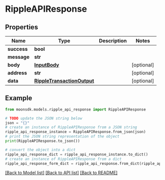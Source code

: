 # RippleAPIResponse

## Properties

| Name        | Type                                                      | Description | Notes       |
| ----------- | --------------------------------------------------------- | ----------- | ----------- |
| **success** | **bool**                                                  |             |             |
| **message** | **str**                                                   |             |             |
| **body**    | [**InputBody**](InputBody.md)                             |             | \[optional] |
| **address** | **str**                                                   |             | \[optional] |
| **data**    | [**RippleTransactionOutput**](RippleTransactionOutput.md) |             | \[optional] |

## Example

```python
from moonsdk.models.ripple_api_response import RippleAPIResponse

# TODO update the JSON string below
json = "{}"
# create an instance of RippleAPIResponse from a JSON string
ripple_api_response_instance = RippleAPIResponse.from_json(json)
# print the JSON string representation of the object
print(RippleAPIResponse.to_json())

# convert the object into a dict
ripple_api_response_dict = ripple_api_response_instance.to_dict()
# create an instance of RippleAPIResponse from a dict
ripple_api_response_form_dict = ripple_api_response.from_dict(ripple_api_response_dict)
```

[\[Back to Model list\]](./#documentation-for-models) [\[Back to API list\]](./#documentation-for-api-endpoints) [\[Back to README\]](./)
